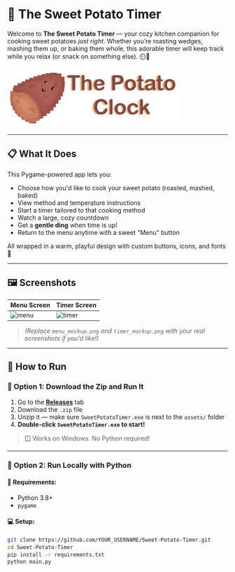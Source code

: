 # 🥔 The Sweet Potato Timer

Welcome to **The Sweet Potato Timer** — your cozy kitchen companion for cooking sweet potatoes *just right*. Whether you’re roasting wedges, mashing them up, or baking them whole, this adorable timer will keep track while you relax (or snack on something else). ⏲️💛

![Title Banner](assets/title_icon.PNG)

---

## 📋 What It Does

This Pygame-powered app lets you:

- Choose how you'd like to cook your sweet potato (roasted, mashed, baked)
- View method and temperature instructions
- Start a timer tailored to that cooking method
- Watch a large, cozy countdown
- Get a **gentle ding** when time is up!
- Return to the menu anytime with a sweet "Menu" button

All wrapped in a warm, playful design with custom buttons, icons, and fonts 💫

---

## 🖼️ Screenshots

| Menu Screen | Timer Screen |
|-------------|--------------|
| ![menu](assets/menu_mockup.png) | ![timer](assets/timer_mockup.png) |

> *(Replace `menu_mockup.png` and `timer_mockup.png` with your real screenshots if you'd like!)*

---

## 🚀 How to Run

### 🧁 Option 1: Download the Zip and Run It

1. Go to the **[Releases](https://github.com/YOUR_USERNAME/Sweet-Potato-Timer/releases)** tab
2. Download the `.zip` file
3. Unzip it — make sure `SweetPotatoTimer.exe` is next to the `assets/` folder
4. **Double-click `SweetPotatoTimer.exe` to start!**

> 🪟 Works on Windows. No Python required!

---

### 🐍 Option 2: Run Locally with Python

#### 🔧 Requirements:
- Python 3.8+
- `pygame`

#### 💻 Setup:

```bash
git clone https://github.com/YOUR_USERNAME/Sweet-Potato-Timer.git
cd Sweet-Potato-Timer
pip install -r requirements.txt
python main.py
